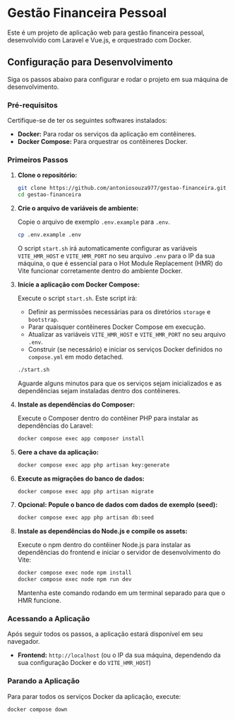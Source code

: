 # Gestão Financeira Pessoal

Este é um projeto de aplicação web para gestão financeira pessoal, desenvolvido com Laravel e Vue.js, e orquestrado com Docker.

## Configuração para Desenvolvimento

Siga os passos abaixo para configurar e rodar o projeto em sua máquina de desenvolvimento.

### Pré-requisitos

Certifique-se de ter os seguintes softwares instalados:

*   **Docker:** Para rodar os serviços da aplicação em contêineres.
*   **Docker Compose:** Para orquestrar os contêineres Docker.

### Primeiros Passos

1.  **Clone o repositório:**

    ```bash
    git clone https://github.com/antoniosouza977/gestao-financeira.git
    cd gestao-financeira
    ```

2.  **Crie o arquivo de variáveis de ambiente:**

    Copie o arquivo de exemplo `.env.example` para `.env`.

    ```bash
    cp .env.example .env
    ```

    O script `start.sh` irá automaticamente configurar as variáveis `VITE_HMR_HOST` e `VITE_HMR_PORT` no seu arquivo `.env` para o IP da sua máquina, o que é essencial para o Hot Module Replacement (HMR) do Vite funcionar corretamente dentro do ambiente Docker.

3.  **Inicie a aplicação com Docker Compose:**

    Execute o script `start.sh`. Este script irá:
    *   Definir as permissões necessárias para os diretórios `storage` e `bootstrap`.
    *   Parar quaisquer contêineres Docker Compose em execução.
    *   Atualizar as variáveis `VITE_HMR_HOST` e `VITE_HMR_PORT` no seu arquivo `.env`.
    *   Construir (se necessário) e iniciar os serviços Docker definidos no `compose.yml` em modo detached.

    ```bash
    ./start.sh
    ```

    Aguarde alguns minutos para que os serviços sejam inicializados e as dependências sejam instaladas dentro dos contêineres.

4.  **Instale as dependências do Composer:**

    Execute o Composer dentro do contêiner PHP para instalar as dependências do Laravel:

    ```bash
    docker compose exec app composer install
    ```

5.  **Gere a chave da aplicação:**

    ```bash
    docker compose exec app php artisan key:generate
    ```

6.  **Execute as migrações do banco de dados:**

    ```bash
    docker compose exec app php artisan migrate
    ```

7.  **Opcional: Popule o banco de dados com dados de exemplo (seed):**

    ```bash
    docker compose exec app php artisan db:seed
    ```

8.  **Instale as dependências do Node.js e compile os assets:**

    Execute o npm dentro do contêiner Node.js para instalar as dependências do frontend e iniciar o servidor de desenvolvimento do Vite:

    ```bash
    docker compose exec node npm install
    docker compose exec node npm run dev
    ```
    Mantenha este comando rodando em um terminal separado para que o HMR funcione.

### Acessando a Aplicação

Após seguir todos os passos, a aplicação estará disponível em seu navegador.

*   **Frontend:** `http://localhost` (ou o IP da sua máquina, dependendo da sua configuração Docker e do `VITE_HMR_HOST`)

### Parando a Aplicação

Para parar todos os serviços Docker da aplicação, execute:

```bash
docker compose down
```
